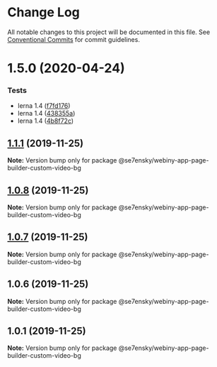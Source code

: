 # Change Log

All notable changes to this project will be documented in this file.
See [Conventional Commits](https://conventionalcommits.org) for commit guidelines.

# 1.5.0 (2020-04-24)


### Tests

* lerna 1.4 ([f7fd176](https://github.com/SE7ENSKY/se7ensky-webiny-plugins/commit/f7fd176e4758f9de38a6399e04392e248448f0a4))
* lerna 1.4 ([438355a](https://github.com/SE7ENSKY/se7ensky-webiny-plugins/commit/438355aad6cecb4a82ead77fd8510c29ce9424ce))
* lerna 1.4 ([4b8f72c](https://github.com/SE7ENSKY/se7ensky-webiny-plugins/commit/4b8f72ceac05a33f7e1958bd5e4a5a7cd0f31fa7))





## [1.1.1](https://github.com/SE7ENSKY/se7ensky-webiny-plugins/compare/@se7ensky/webiny-app-page-builder-custom-video-bg@1.0.8...@se7ensky/webiny-app-page-builder-custom-video-bg@1.1.1) (2019-11-25)

**Note:** Version bump only for package @se7ensky/webiny-app-page-builder-custom-video-bg





## [1.0.8](https://github.com/SE7ENSKY/se7ensky-webiny-plugins/compare/@se7ensky/webiny-app-page-builder-custom-video-bg@1.0.7...@se7ensky/webiny-app-page-builder-custom-video-bg@1.0.8) (2019-11-25)

**Note:** Version bump only for package @se7ensky/webiny-app-page-builder-custom-video-bg





## [1.0.7](https://github.com/SE7ENSKY/se7ensky-webiny-plugins/compare/@se7ensky/webiny-app-page-builder-custom-video-bg@1.0.6...@se7ensky/webiny-app-page-builder-custom-video-bg@1.0.7) (2019-11-25)

**Note:** Version bump only for package @se7ensky/webiny-app-page-builder-custom-video-bg





## 1.0.6 (2019-11-25)

**Note:** Version bump only for package @se7ensky/webiny-app-page-builder-custom-video-bg





## 1.0.1 (2019-11-25)

**Note:** Version bump only for package @se7ensky/webiny-app-page-builder-custom-video-bg
